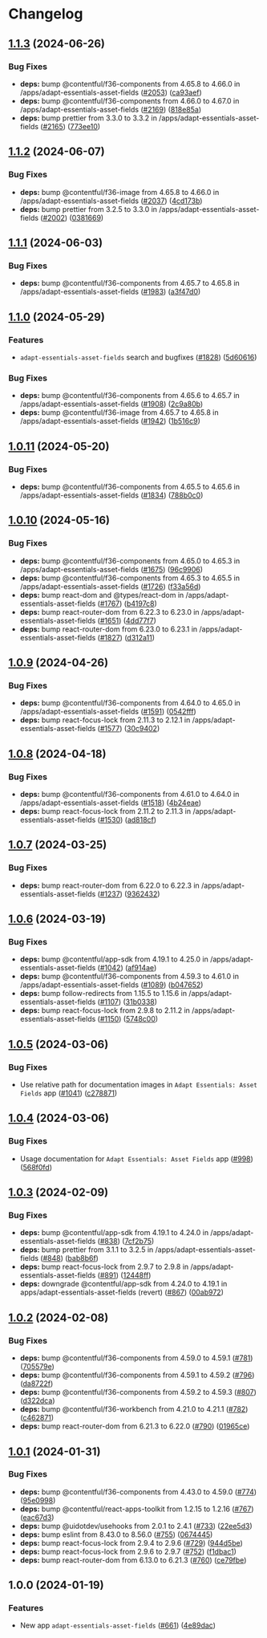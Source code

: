 # Changelog

## [1.1.3](https://github.com/contentful/marketplace-partner-apps/compare/adapt-essentials-asset-fields-v1.1.2...adapt-essentials-asset-fields-v1.1.3) (2024-06-26)


### Bug Fixes

* **deps:** bump @contentful/f36-components from 4.65.8 to 4.66.0 in /apps/adapt-essentials-asset-fields ([#2053](https://github.com/contentful/marketplace-partner-apps/issues/2053)) ([ca93aef](https://github.com/contentful/marketplace-partner-apps/commit/ca93aef03cf2e041b8ca5423a289d0649262ad82))
* **deps:** bump @contentful/f36-components from 4.66.0 to 4.67.0 in /apps/adapt-essentials-asset-fields ([#2169](https://github.com/contentful/marketplace-partner-apps/issues/2169)) ([818e85a](https://github.com/contentful/marketplace-partner-apps/commit/818e85ae0364e86d3406efd7b656af43e194d608))
* **deps:** bump prettier from 3.3.0 to 3.3.2 in /apps/adapt-essentials-asset-fields ([#2165](https://github.com/contentful/marketplace-partner-apps/issues/2165)) ([773ee10](https://github.com/contentful/marketplace-partner-apps/commit/773ee10859b74a2c0d982171d28897aa450731d1))

## [1.1.2](https://github.com/contentful/marketplace-partner-apps/compare/adapt-essentials-asset-fields-v1.1.1...adapt-essentials-asset-fields-v1.1.2) (2024-06-07)


### Bug Fixes

* **deps:** bump @contentful/f36-image from 4.65.8 to 4.66.0 in /apps/adapt-essentials-asset-fields ([#2037](https://github.com/contentful/marketplace-partner-apps/issues/2037)) ([4cd173b](https://github.com/contentful/marketplace-partner-apps/commit/4cd173bec0224dad920790f18d0a092919ea0bfe))
* **deps:** bump prettier from 3.2.5 to 3.3.0 in /apps/adapt-essentials-asset-fields ([#2002](https://github.com/contentful/marketplace-partner-apps/issues/2002)) ([0381669](https://github.com/contentful/marketplace-partner-apps/commit/0381669e9f67af7a18188dae85fdf135a38239af))

## [1.1.1](https://github.com/contentful/marketplace-partner-apps/compare/adapt-essentials-asset-fields-v1.1.0...adapt-essentials-asset-fields-v1.1.1) (2024-06-03)


### Bug Fixes

* **deps:** bump @contentful/f36-components from 4.65.7 to 4.65.8 in /apps/adapt-essentials-asset-fields ([#1983](https://github.com/contentful/marketplace-partner-apps/issues/1983)) ([a3f47d0](https://github.com/contentful/marketplace-partner-apps/commit/a3f47d0874f801afc3461e043900a470e44cabc6))

## [1.1.0](https://github.com/contentful/marketplace-partner-apps/compare/adapt-essentials-asset-fields-v1.0.11...adapt-essentials-asset-fields-v1.1.0) (2024-05-29)


### Features

* `adapt-essentials-asset-fields` search and bugfixes ([#1828](https://github.com/contentful/marketplace-partner-apps/issues/1828)) ([5d60616](https://github.com/contentful/marketplace-partner-apps/commit/5d60616f402474286499a7ca8db99d5218ceff28))


### Bug Fixes

* **deps:** bump @contentful/f36-components from 4.65.6 to 4.65.7 in /apps/adapt-essentials-asset-fields ([#1908](https://github.com/contentful/marketplace-partner-apps/issues/1908)) ([2c9a80b](https://github.com/contentful/marketplace-partner-apps/commit/2c9a80b43417f40b506e806998a7a3a531a02fe1))
* **deps:** bump @contentful/f36-image from 4.65.7 to 4.65.8 in /apps/adapt-essentials-asset-fields ([#1942](https://github.com/contentful/marketplace-partner-apps/issues/1942)) ([1b516c9](https://github.com/contentful/marketplace-partner-apps/commit/1b516c9c8a2cefa82cab36f261fbfbb1e0567f31))

## [1.0.11](https://github.com/contentful/marketplace-partner-apps/compare/adapt-essentials-asset-fields-v1.0.10...adapt-essentials-asset-fields-v1.0.11) (2024-05-20)


### Bug Fixes

* **deps:** bump @contentful/f36-components from 4.65.5 to 4.65.6 in /apps/adapt-essentials-asset-fields ([#1834](https://github.com/contentful/marketplace-partner-apps/issues/1834)) ([788b0c0](https://github.com/contentful/marketplace-partner-apps/commit/788b0c0f930181b70d668c80c3c43af512a8b6e3))

## [1.0.10](https://github.com/contentful/marketplace-partner-apps/compare/adapt-essentials-asset-fields-v1.0.9...adapt-essentials-asset-fields-v1.0.10) (2024-05-16)


### Bug Fixes

* **deps:** bump @contentful/f36-components from 4.65.0 to 4.65.3 in /apps/adapt-essentials-asset-fields ([#1675](https://github.com/contentful/marketplace-partner-apps/issues/1675)) ([96c9906](https://github.com/contentful/marketplace-partner-apps/commit/96c990672ade73c3489c989ae3d59314b0b5d869))
* **deps:** bump @contentful/f36-components from 4.65.3 to 4.65.5 in /apps/adapt-essentials-asset-fields ([#1726](https://github.com/contentful/marketplace-partner-apps/issues/1726)) ([f33a56d](https://github.com/contentful/marketplace-partner-apps/commit/f33a56dad815f05edbabe873007a9f44d59729fd))
* **deps:** bump react-dom and @types/react-dom in /apps/adapt-essentials-asset-fields ([#1767](https://github.com/contentful/marketplace-partner-apps/issues/1767)) ([b4197c8](https://github.com/contentful/marketplace-partner-apps/commit/b4197c8804b33b07af5bf62d91fecc19440296e1))
* **deps:** bump react-router-dom from 6.22.3 to 6.23.0 in /apps/adapt-essentials-asset-fields ([#1651](https://github.com/contentful/marketplace-partner-apps/issues/1651)) ([4dd77f7](https://github.com/contentful/marketplace-partner-apps/commit/4dd77f755975b79186e737fde550e08cd4f5779a))
* **deps:** bump react-router-dom from 6.23.0 to 6.23.1 in /apps/adapt-essentials-asset-fields ([#1827](https://github.com/contentful/marketplace-partner-apps/issues/1827)) ([d312a11](https://github.com/contentful/marketplace-partner-apps/commit/d312a11cd27c2fa94cada46b729fec43bf685fa2))

## [1.0.9](https://github.com/contentful/marketplace-partner-apps/compare/adapt-essentials-asset-fields-v1.0.8...adapt-essentials-asset-fields-v1.0.9) (2024-04-26)


### Bug Fixes

* **deps:** bump @contentful/f36-components from 4.64.0 to 4.65.0 in /apps/adapt-essentials-asset-fields ([#1591](https://github.com/contentful/marketplace-partner-apps/issues/1591)) ([0542fff](https://github.com/contentful/marketplace-partner-apps/commit/0542fff329cf9441550b9e1270c719f45387956e))
* **deps:** bump react-focus-lock from 2.11.3 to 2.12.1 in /apps/adapt-essentials-asset-fields ([#1577](https://github.com/contentful/marketplace-partner-apps/issues/1577)) ([30c9402](https://github.com/contentful/marketplace-partner-apps/commit/30c9402295b3bbb33bdd79e0b408900594692192))

## [1.0.8](https://github.com/contentful/marketplace-partner-apps/compare/adapt-essentials-asset-fields-v1.0.7...adapt-essentials-asset-fields-v1.0.8) (2024-04-18)


### Bug Fixes

* **deps:** bump @contentful/f36-components from 4.61.0 to 4.64.0 in /apps/adapt-essentials-asset-fields ([#1518](https://github.com/contentful/marketplace-partner-apps/issues/1518)) ([4b24eae](https://github.com/contentful/marketplace-partner-apps/commit/4b24eae0055eae26fdbe57580901dad6310d9574))
* **deps:** bump react-focus-lock from 2.11.2 to 2.11.3 in /apps/adapt-essentials-asset-fields ([#1530](https://github.com/contentful/marketplace-partner-apps/issues/1530)) ([ad818cf](https://github.com/contentful/marketplace-partner-apps/commit/ad818cfa9622e8869656b96c52ce0da3a1131bb7))

## [1.0.7](https://github.com/contentful/marketplace-partner-apps/compare/adapt-essentials-asset-fields-v1.0.6...adapt-essentials-asset-fields-v1.0.7) (2024-03-25)


### Bug Fixes

* **deps:** bump react-router-dom from 6.22.0 to 6.22.3 in /apps/adapt-essentials-asset-fields ([#1237](https://github.com/contentful/marketplace-partner-apps/issues/1237)) ([9362432](https://github.com/contentful/marketplace-partner-apps/commit/9362432384cdc8fe43dabc2c44fad240a50cc293))

## [1.0.6](https://github.com/contentful/marketplace-partner-apps/compare/adapt-essentials-asset-fields-v1.0.5...adapt-essentials-asset-fields-v1.0.6) (2024-03-19)


### Bug Fixes

* **deps:** bump @contentful/app-sdk from 4.19.1 to 4.25.0 in /apps/adapt-essentials-asset-fields ([#1042](https://github.com/contentful/marketplace-partner-apps/issues/1042)) ([af914ae](https://github.com/contentful/marketplace-partner-apps/commit/af914ae0869bf8071b403b76febdfabc40ef4a84))
* **deps:** bump @contentful/f36-components from 4.59.3 to 4.61.0 in /apps/adapt-essentials-asset-fields ([#1089](https://github.com/contentful/marketplace-partner-apps/issues/1089)) ([b047652](https://github.com/contentful/marketplace-partner-apps/commit/b047652b5fd8c0653776bc3466a609b54e778e57))
* **deps:** bump follow-redirects from 1.15.5 to 1.15.6 in /apps/adapt-essentials-asset-fields ([#1107](https://github.com/contentful/marketplace-partner-apps/issues/1107)) ([31b0338](https://github.com/contentful/marketplace-partner-apps/commit/31b0338c88b091605ead8bdb2ffb61d6cd1d16c4))
* **deps:** bump react-focus-lock from 2.9.8 to 2.11.2 in /apps/adapt-essentials-asset-fields ([#1150](https://github.com/contentful/marketplace-partner-apps/issues/1150)) ([5748c00](https://github.com/contentful/marketplace-partner-apps/commit/5748c006d508b7dece7e0a2ae7a2171698ff2243))

## [1.0.5](https://github.com/contentful/marketplace-partner-apps/compare/adapt-essentials-asset-fields-v1.0.4...adapt-essentials-asset-fields-v1.0.5) (2024-03-06)


### Bug Fixes

* Use relative path for documentation images in `Adapt Essentials: Asset Fields` app ([#1041](https://github.com/contentful/marketplace-partner-apps/issues/1041)) ([c278871](https://github.com/contentful/marketplace-partner-apps/commit/c2788717eba001f3ea6d0ef4104fd20c23a6f6a7))

## [1.0.4](https://github.com/contentful/marketplace-partner-apps/compare/adapt-essentials-asset-fields-v1.0.3...adapt-essentials-asset-fields-v1.0.4) (2024-03-06)


### Bug Fixes

* Usage documentation for `Adapt Essentials: Asset Fields` app ([#998](https://github.com/contentful/marketplace-partner-apps/issues/998)) ([568f0fd](https://github.com/contentful/marketplace-partner-apps/commit/568f0fda9ec235918670def8b350dfb1d97213ba))

## [1.0.3](https://github.com/contentful/marketplace-partner-apps/compare/adapt-essentials-asset-fields-v1.0.2...adapt-essentials-asset-fields-v1.0.3) (2024-02-09)


### Bug Fixes

* **deps:** bump @contentful/app-sdk from 4.19.1 to 4.24.0 in /apps/adapt-essentials-asset-fields ([#838](https://github.com/contentful/marketplace-partner-apps/issues/838)) ([7cf2b75](https://github.com/contentful/marketplace-partner-apps/commit/7cf2b757188dec4ecf40cdc9f83db5560eae3eed))
* **deps:** bump prettier from 3.1.1 to 3.2.5 in /apps/adapt-essentials-asset-fields ([#848](https://github.com/contentful/marketplace-partner-apps/issues/848)) ([bab8b6f](https://github.com/contentful/marketplace-partner-apps/commit/bab8b6fb2b5b5ef64e39953db5ff010035a02542))
* **deps:** bump react-focus-lock from 2.9.7 to 2.9.8 in /apps/adapt-essentials-asset-fields ([#891](https://github.com/contentful/marketplace-partner-apps/issues/891)) ([12448ff](https://github.com/contentful/marketplace-partner-apps/commit/12448ff6f781912be7361e5ca5e471c07e6f689e))
* **deps:** downgrade @contentful/app-sdk from 4.24.0 to 4.19.1 in apps/adapt-essentials-asset-fields (revert) ([#867](https://github.com/contentful/marketplace-partner-apps/issues/867)) ([00ab972](https://github.com/contentful/marketplace-partner-apps/commit/00ab972876095c6d476d89aa98f4e6401ecb6fcc))

## [1.0.2](https://github.com/contentful/marketplace-partner-apps/compare/adapt-essentials-asset-fields-v1.0.1...adapt-essentials-asset-fields-v1.0.2) (2024-02-08)


### Bug Fixes

* **deps:** bump @contentful/f36-components from 4.59.0 to 4.59.1 ([#781](https://github.com/contentful/marketplace-partner-apps/issues/781)) ([705579e](https://github.com/contentful/marketplace-partner-apps/commit/705579ebb5877c131fd175d0e6e88f436b341828))
* **deps:** bump @contentful/f36-components from 4.59.1 to 4.59.2 ([#796](https://github.com/contentful/marketplace-partner-apps/issues/796)) ([da8722f](https://github.com/contentful/marketplace-partner-apps/commit/da8722f141ad36536e49c99650fa6c3dbb968e4e))
* **deps:** bump @contentful/f36-components from 4.59.2 to 4.59.3 ([#807](https://github.com/contentful/marketplace-partner-apps/issues/807)) ([d322dca](https://github.com/contentful/marketplace-partner-apps/commit/d322dcae260d083a635da8bce357393fa9f2886a))
* **deps:** bump @contentful/f36-workbench from 4.21.0 to 4.21.1 ([#782](https://github.com/contentful/marketplace-partner-apps/issues/782)) ([c462871](https://github.com/contentful/marketplace-partner-apps/commit/c462871f4bceab529dce4d049332d6abd365cff1))
* **deps:** bump react-router-dom from 6.21.3 to 6.22.0 ([#790](https://github.com/contentful/marketplace-partner-apps/issues/790)) ([01965ce](https://github.com/contentful/marketplace-partner-apps/commit/01965cec9826ef1fff8684ba73731a5dc299a0e4))

## [1.0.1](https://github.com/contentful/marketplace-partner-apps/compare/adapt-essentials-asset-fields-v1.0.0...adapt-essentials-asset-fields-v1.0.1) (2024-01-31)


### Bug Fixes

* **deps:** bump @contentful/f36-components from 4.43.0 to 4.59.0 ([#774](https://github.com/contentful/marketplace-partner-apps/issues/774)) ([95e0998](https://github.com/contentful/marketplace-partner-apps/commit/95e0998ca0ec5f3013a2b947f395a27d38660bfd))
* **deps:** bump @contentful/react-apps-toolkit from 1.2.15 to 1.2.16 ([#767](https://github.com/contentful/marketplace-partner-apps/issues/767)) ([eac67d3](https://github.com/contentful/marketplace-partner-apps/commit/eac67d396ca469130211d4c34c69eda78c0ab428))
* **deps:** bump @uidotdev/usehooks from 2.0.1 to 2.4.1 ([#733](https://github.com/contentful/marketplace-partner-apps/issues/733)) ([22ee5d3](https://github.com/contentful/marketplace-partner-apps/commit/22ee5d328b7eecad8cc09f059c53d17c6a910b53))
* **deps:** bump eslint from 8.43.0 to 8.56.0 ([#755](https://github.com/contentful/marketplace-partner-apps/issues/755)) ([0674445](https://github.com/contentful/marketplace-partner-apps/commit/06744455c70be2c8ea96baffd053dcf9be2a0698))
* **deps:** bump react-focus-lock from 2.9.4 to 2.9.6 ([#729](https://github.com/contentful/marketplace-partner-apps/issues/729)) ([944d5be](https://github.com/contentful/marketplace-partner-apps/commit/944d5be678e487b765a5e77a76186e5d7cf5c9cd))
* **deps:** bump react-focus-lock from 2.9.6 to 2.9.7 ([#752](https://github.com/contentful/marketplace-partner-apps/issues/752)) ([f1dbac1](https://github.com/contentful/marketplace-partner-apps/commit/f1dbac1d15ef78ec76bdcabc90131e06d64bc06d))
* **deps:** bump react-router-dom from 6.13.0 to 6.21.3 ([#760](https://github.com/contentful/marketplace-partner-apps/issues/760)) ([ce79fbe](https://github.com/contentful/marketplace-partner-apps/commit/ce79fbe130072b85f491bb6d39dd595c1bbc1ca5))

## 1.0.0 (2024-01-19)


### Features

* New app `adapt-essentials-asset-fields` ([#661](https://github.com/contentful/marketplace-partner-apps/issues/661)) ([4e89dac](https://github.com/contentful/marketplace-partner-apps/commit/4e89dac1fdc799bc50604488f56d7dc7089a9f4e))
